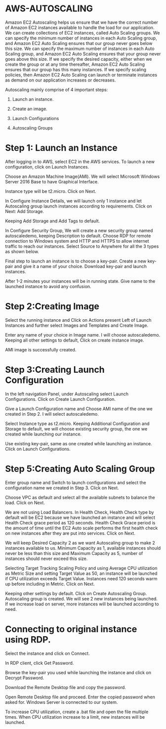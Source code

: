 # AWS-AUTOSCALING
Amazon EC2 Autoscaling helps us ensure that we have the correct number of Amazon EC2 instances available to handle the load for our application. We can create collections of EC2 instances, called Auto Scaling groups. We can specify the minimum number of instances in each Auto Scaling group, and Amazon EC2 Auto Scaling ensures that our group never goes below this size. We can specify the maximum number of instances in each Auto Scaling group, and Amazon EC2 Auto Scaling ensures that your group never goes above this size. If we specify the desired capacity, either when we create the group or at any time thereafter, Amazon EC2 Auto Scaling ensures that our group has this many instances. If we specify scaling policies, then Amazon EC2 Auto Scaling can launch or terminate instances as demand on our application increases or decreases.

Autoscaling mainly comprise of 4 important steps:
1. Launch an instance.

2. Create an image.

3. Launch Configurations

4. Autoscaling Groups
# Step 1: Launch an Instance
After logging in to AWS, select EC2 in the AWS services. To launch a new configuration, click on Launch Instances.


Choose an Amazon Machine Image(AMI). We will select Microsoft Windows Server 2016 Base to have Graphical Interface.

Instance type will be t2.micro. Click on Next.

In Configure Instance Details, we will launch only 1 instance and let Autoscaling group launch instances according to requirements. Click on Next: Add Storage.

Keeping Add Storage and Add Tags to default.

In Configure Security Group, We will create a new security group named autoscaledemo, keeping Description to default. Choose RDP for remote connection to Windows system and HTTP and HTTPS to allow internet traffic to reach our instances. Select Source to Anywhere for all the 3 types as shown below.

Final step to launch an instance is to choose a key-pair. Create a new key-pair and give it a name of your choice. Download key-pair and launch instances.

After 1-2 minutes your instances will be in running state. Give name to the launched instance to avoid any confusion.



# Step 2:Creating Image
Select the running instance and Click on Actions present Left of Launch Instances and further select Images and Templates and Create Image.

Enter any name of your choice in Image name. I will choose autoscaledemo. Keeping all other settings to default, Click on create instance image.

AMI image is successfully created.


# Step 3:Creating Launch Configuration
In the left navigation Panel, under Autoscaling select Launch Configurations. Click on Create Launch Configuration.

Give a Launch Configuration name and Choose AMI name of the one we created in Step 2. I will select autoscaledemo.

Select Instance type as t2.micro. Keeping Additional Configuration and Storage to default, we will choose existing security group, the one we created while launching our instance.

Use existing key-pair, same as one created while launching an instance. Click on Launch Configurations.

# Step 5:Creating Auto Scaling Group
Enter group name and Switch to launch configurations and select the configuration name we created in Step 3. Click on Next.

Choose VPC as default and select all the available subnets to balance the load. Click on Next.

We are not using Load Balancers. In Health Check, Health Check type by default will be EC2 because we have launched an instance and will select Health Check grace period as 120 seconds. Health Check Grace period is the amount of time until the EC2 Auto scale performs the first health check on new instances after they are put into services. Click on Next.

We will keep Desired Capacity 2 as we want Autoscaling group to make 2 instances available to us. Minimum Capacity as 1, available instances should never be less than this size and Maximum Capacity as 5, number of instances should never exceed this size.

Selecting Target Tracking Scaling Policy and using Average CPU utilization as Metric Size and setting Target Value as 50, an instance will be launched if CPU utilization exceeds Target Value. Instances need 120 seconds warm up before including in Metric. Click on Next.

Keeping other settings by default. Click on Create Autoscaling Group.
Autoscaling group is created. We will see 2 new instances being launched. If we increase load on server, more instances will be launched according to need.


# Connecting to original instance using RDP.
Select the instance and click on Connect.

In RDP client, click Get Password.

Browse the key-pair you used while launching the instance and click on Decrypt Password.

Download the Remote Desktop file and copy the password.

Open Remote Desktop file and proceed. Enter the copied password when asked for. Windows Server is connected to our system.

To increase CPU utilization, create a .bat file and open the file multiple times. When CPU utilization increase to a limit, new instances will be launched.





